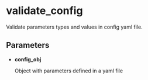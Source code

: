 # validate_config

Validate parameters types and values in config yaml file.



## Parameters

- **config_obj**

    Object with parameters defined in a yaml file




